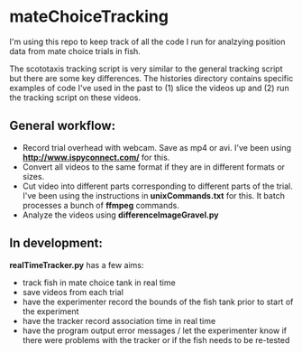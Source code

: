 # mateChoiceTracking

I'm using this repo to keep track of all the code I run for analzying position data from mate choice trials in fish. 

The scototaxis tracking script is very similar to the general tracking script but there are some key differences. The histories directory contains specific examples of code I've used in the past to (1) slice the videos up and (2) run the tracking script on these videos.

## General workflow:
* Record trial overhead with webcam. Save as mp4 or avi. I've been using **<http://www.ispyconnect.com/>** for this.
* Convert all videos to the same format if they are in different formats or sizes.
* Cut video into different parts corresponding to different parts of the trial. I've been using the instructions in **unixCommands.txt** for this. It batch processes a bunch of **ffmpeg** commands.
* Analyze the videos using **differenceImageGravel.py**

## In development:
**realTimeTracker.py** has a few aims:
* track fish in mate choice tank in real time
* save videos from each trial
* have the experimenter record the bounds of the fish tank prior to start of the experiment
* have the tracker record association time in real time
* have the program output error messages / let the experimenter know if there were problems with the tracker 
or if the fish needs to be re-tested
